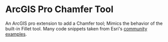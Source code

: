 # ArcGIS Pro Chamfer Tool
An ArcGIS pro extension to add a Chamfer tool; Mimics the behavior of the built-in Fillet tool. Many code snippets taken from Esri's [community examples](https://github.com/esri/arcgis-pro-sdk-community-samples).
